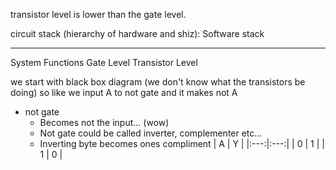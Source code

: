 transistor level is lower than the gate level.

circuit stack (hierarchy of hardware and shiz):
Software stack
______
System
Functions
Gate Level
Transistor Level

we start with black box diagram (we don't know what the transistors be doing) so like we input A to not gate and it makes not A

- not gate
	- Becomes not the input... (wow)
	- Not gate could be called inverter, complementer etc...
	- Inverting byte becomes ones compliment 
	|  A  |  Y  |
	|:---:|:---:|
	|  0  |  1  |
	|  1  |  0  |
